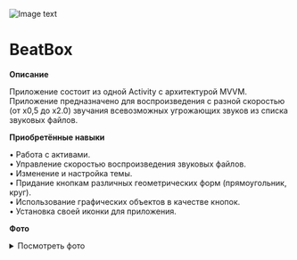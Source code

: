 ﻿![Image text](https://img.shields.io/badge/Entry%20level-beginner-brightgreen)
  
# BeatBox
    
    
**Описание**

Приложение состоит из одной Activity с архитектурой MVVM. Приложение предназначено для  воспроизведения с разной скоростью (от х0,5 до х2.0) звучания всевозможных угрожающих звуков из списка звуковых файлов.
    
    
**Приобретённые навыки**

• Работа с активами.  
• Управление скоростью воспроизведения звуковых файлов.  
• Изменение и настройка темы.  
• Придание кнопкам различных геометрических форм (прямоугольник, круг).  
• Использование графических объектов в качестве кнопок.  
• Установка своей иконки для приложения.  

**Фото**

<details>
<summary>Посмотреть фото</summary>
<table>
	<tr>
		<td>
			<img width="612" alt="render-one" src="Screenshot_1.jpg">
		</td>
		<td>
			<img hight="350" alt="render-one" src="Screenshot_2.jpg">
		</td>
    <tr>
    
</table>
</details>
